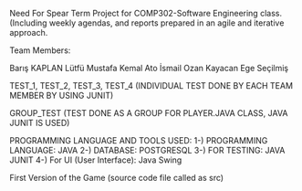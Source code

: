 Need For Spear Term Project for COMP302-Software Engineering class. (Including weekly agendas, and reports prepared in an agile and iterative approach.

Team Members: 

Barış KAPLAN
Lütfü Mustafa Kemal Ato
İsmail Ozan Kayacan
Ege Seçilmiş


TEST_1, TEST_2, TEST_3, TEST_4 (INDIVIDUAL TEST DONE BY EACH TEAM MEMBER BY USING JUNIT)

GROUP_TEST (TEST DONE AS A GROUP FOR PLAYER.JAVA CLASS, JAVA JUNIT IS USED)


PROGRAMMING LANGUAGE AND TOOLS USED:
1-) PROGRAMMING LANGUAGE: JAVA 
2-) DATABASE: POSTGRESQL
3-) FOR TESTING: JAVA JUNIT
4-) For UI (User Interface): Java Swing






First Version of the Game (source code file called as src)
